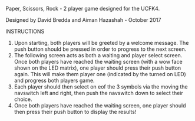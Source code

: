 Paper, Scissors, Rock - 2 player game designed for the UCFK4.

Designed by David Bredda and Aiman Hazashah - October 2017

INSTRUCTIONS
1) Upon starting, both players will be greeted by a welcome message. The push
   button should be pressed in order to progress to the next screen.
2) The following screen acts as both a waiting and player select screen. Once
   both players have reached the waiting screen (with a wow face shown on the LED
   matrix), one player should press their push button again. This will make them
   player one (indicated by the turned on LED) and progress both players game.
3) Each player should then select on eof the 3 symbols via the moving the
   navswitch left and right, then push the navswitch down to select their choice.
4) Once both players have reached the waiting screen, one player should then press
   their push button to display the results!